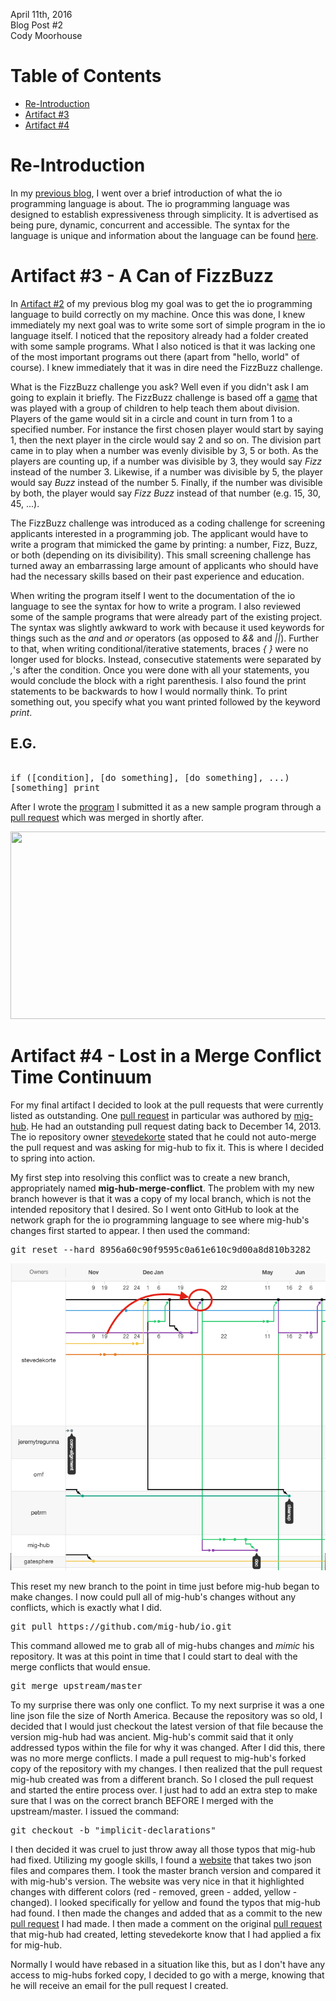 April 11th, 2016 <br>
Blog Post #2 <br>
Cody Moorhouse <br>

Table of Contents
=================
 - [Re-Introduction](#re-introduction)
 - [Artifact #3](#artifact-3---a-can-of-fizzbuzz)
 - [Artifact #4](#artifact-4---lost-in-a-merge-conflict-time-continuum)

Re-Introduction
===============

In my [previous blog](/blog1.md#introduction), I went over a brief
introduction of what the io programming language is about. The io programming
language was designed to establish expressiveness through simplicity. It is
advertised as being pure, dynamic, concurrent and accessible. The syntax for
the language is unique and information about the language can be found
[here](http://iolanguage.org/).

Artifact #3 - A Can of FizzBuzz
===============================
In [Artifact #2](/blog1.md#artifact-2---resuming-the-adventure) of my previous
blog my goal was to get the io programming language to build correctly on my
machine. Once this was done, I knew immediately my next goal was to write some
sort of simple program in the io language itself. I noticed that the
repository already had a folder created with some sample programs. What I also
noticed is that it was lacking one of the most important programs out there
(apart from "hello, world" of course). I knew immediately that it was in dire
need the FizzBuzz challenge.

What is the FizzBuzz challenge you ask? Well even if you didn't ask I am going
to explain it briefly. The FizzBuzz challenge is based off a
[game](https://en.wikipedia.org/wiki/Fizz_buzz) that was played with a group
of children to help teach them about division. Players of the game would
sit in a circle and count in turn from 1 to a specified number. For instance
the first chosen player would start by saying 1, then the next player in the
circle would say 2 and so on. The division part came in to play when a number 
was evenly divisible by 3, 5 or both. As the players are counting up, if a
number was divisible by 3, they would say <i>Fizz</i> instead of the number 3.
Likewise, if a number was divisible by 5, the player would say <i>Buzz</i>
instead of the number 5. Finally, if the number was divisible by both, the
player would say <i>Fizz Buzz</i> instead of that number (e.g. 15, 30, 45,
...).

The FizzBuzz challenge was introduced as a coding challenge for screening
applicants interested in a programming job. The applicant would have to write
a program that mimicked the game by printing: a number, Fizz, Buzz, or both
(depending on its divisibility). This small screening challenge has turned
away an embarrassing large amount of applicants who should have had the
necessary skills based on their past experience and education.

When writing the program itself I went to the documentation of the io
language to see the syntax for how to write a program. I also reviewed some of
the sample programs that were already part of the existing project. The syntax
was slightly awkward to work with because it used keywords for things such as
the <i>and</i> and <i>or</i> operators (as opposed to <i>&&</i> and
<i>||</i>). Further to that, when writing conditional/iterative statements,
braces <i>{ }</i> were no longer used for blocks. Instead, consecutive
statements were separated by <i>,</i>'s after the condition. Once you were
done with all your statements, you would conclude the block with a right
parenthesis. I also found the print statements to be backwards to how I would
normally think. To print something out, you specify what you want printed
followed by the keyword <i>print</i>.

E.G.
----
<pre> 
if ([condition], [do something], [do something], ...) 
[something] print
</pre>

After I wrote the [program](/samples/misc/FizzBuzz.io) I submitted it as a new
sample program through a [pull
request](https://github.com/stevedekorte/io/pull/330) which was merged in
shortly after.

<img width="850px" height="300px" src="https://ochronus.com/assets/images/hero/fizzbuzz.png"></img>

Artifact #4 - Lost in a Merge Conflict Time Continuum
=====================================================
For my final artifact I decided to look at the pull requests that were
currently listed as outstanding. One [pull
request](https://github.com/stevedekorte/io/pull/262) in particular was
authored by [mig-hub](https://github.com/mig-hub). He had an outstanding pull
request dating back to December 14, 2013. The io repository owner
[stevedekorte](https://github.com/stevedekorte) stated that he could not
auto-merge the pull request and was asking for mig-hub to fix it. This is
where I decided to spring into action.

My first step into resolving this conflict was to create a new branch,
appropriately named <b>mig-hub-merge-conflict</b>. The problem with my new
branch however is that it was a copy of my local branch, which is not the
intended repository that I desired. So I went onto GitHub to look at the
network graph for the io programming language to see where mig-hub's changes
first started to appear. I then used the command:

<pre>git reset --hard 8956a60c90f9595c0a61e610c9d00a8d810b3282</pre>

<img src="/network-graph.png"></img>

This reset my new branch to the point in time just before mig-hub began to
make changes. I now could pull all of mig-hub's changes without any conflicts,
which is exactly what I did.

<pre>git pull https://github.com/mig-hub/io.git</pre>

This command allowed me to grab all of mig-hubs changes and <i>mimic</i> his
repository. It was at this point in time that I could start to deal with the
merge conflicts that would ensue. 

<pre>git merge upstream/master</pre>

To my surprise there was only one conflict. To my next surprise it was a one
line json file the size of North America. Because the repository was so old, I
decided that I would just checkout the latest version of that file  because
the version mig-hub had was ancient. Mig-hub's commit said that it only
addressed typos within the file for why it was changed. After I did this,
there was no more merge conflicts. I made a pull request to mig-hub's forked
copy of the repository with my changes. I then realized that the pull request
mig-hub created was from a different branch. So I closed the pull request and
started the entire process over. I just had to add an extra step to make sure
that I was on the correct branch BEFORE I merged with the upstream/master. I
issued the command:

<pre>git checkout -b "implicit-declarations"</pre> 

I then decided it was cruel to just throw away all those typos that mig-hub
had fixed. Utilizing my google skills, I found a
[website](http://tlrobinson.net/projects/javascript-fun/jsondiff/) that takes
two json files and compares them. I took the master branch version and
compared it with mig-hub's version. The website was very nice in that it
highlighted changes with different colors (red - removed, green - added,
yellow - changed). I looked specifically for yellow and found the typos that
mig-hub had found. I then made the changes and added that as a commit to the
new [pull request](https://github.com/mig-hub/io/pull/2) I had made. I then
made a comment on the original [pull
request](https://github.com/stevedekorte/io/pull/262) that mig-hub had
created, letting stevedekorte know that I had applied a fix for mig-hub. 

Normally I would have rebased in a situation like this, but as I
don't have any access to mig-hubs forked copy, I decided to go with a merge,
knowing that he will receive an email for the pull request I created.
